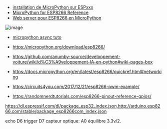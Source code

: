 

- [installation de MicroPython sur ESPxxx](https://www.aranacorp.com/fr/programmez-un-esp8266-avec-micropython/)
- [MicroPython for ESP8266 Reference](https://docs.micropython.org/en/latest/esp32/quickref.html)
- [Web server pour ESP8266 en MicroPython](https://randomnerdtutorials.com/esp32-esp8266-micropython-web-server/)

![image](https://user-images.githubusercontent.com/1872702/159888295-3345789c-1c30-40c5-b948-df64f2a05ced.png)

- [micropython async tuto](https://github.com/peterhinch/micropython-async/blob/master/v3/docs/TUTORIAL.md)


- https://micropython.org/download/esp8266/
- https://github.com/anumby-source/developpement-voiture/wiki/d%C3%A9veloppement-IA-en-python#wiki-pages-box
- https://docs.micropython.org/en/latest/esp8266/quickref.html#networking
- https://circuits4you.com/2017/12/21/esp8266-pwm-example/
- https://randomnerdtutorials.com/esp8266-pinout-reference-gpios/

https://dl.espressif.com/dl/package_esp32_index.json,http://arduino.esp8266.com/stable/package_esp8266com_index.json


echo D6
trigger D7
capteur optique:
A0
équilibre 3.3v/2.



